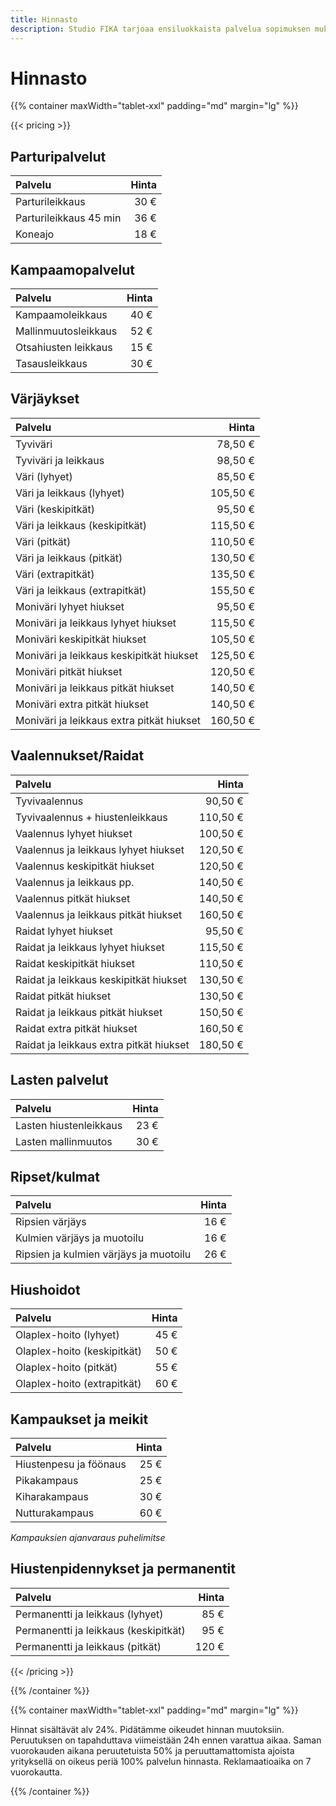 ```yaml
---
title: Hinnasto
description: Studio FIKA tarjoaa ensiluokkaista palvelua sopimuksen mukaan, myös iltaisin ja viikonloppuisin. Nettiajanvaraus 24/7. Tervetuloa!
---
```


# Hinnasto

{{% container maxWidth="tablet-xxl" padding="md" margin="lg" %}}

{{< pricing >}}

<section>

## Parturipalvelut

| Palvelu                |     Hinta |
|:-----------------------|----------:|
| Parturileikkaus        | 30&nbsp;€ |
| Parturileikkaus 45 min | 36&nbsp;€ |
| Koneajo                | 18&nbsp;€ |

</section>

<section>

## Kampaamopalvelut

| Palvelu              |     Hinta |
|:---------------------|----------:|
| Kampaamoleikkaus     | 40&nbsp;€ |
| Mallinmuutosleikkaus | 52&nbsp;€ |
| Otsahiusten leikkaus | 15&nbsp;€ |
| Tasausleikkaus       | 30&nbsp;€ |

</section>

<section>

## Värjäykset

| Palvelu                                   |         Hinta |
|:------------------------------------------|--------------:|
| Tyviväri                                  |  78,50&nbsp;€ |
| Tyviväri ja leikkaus                      |  98,50&nbsp;€ |
| Väri (lyhyet)                             |  85,50&nbsp;€ |
| Väri ja leikkaus (lyhyet)                 | 105,50&nbsp;€ |
| Väri (keskipitkät)                        |  95,50&nbsp;€ |
| Väri ja leikkaus (keskipitkät)            | 115,50&nbsp;€ |
| Väri (pitkät)                             | 110,50&nbsp;€ |
| Väri ja leikkaus (pitkät)                 | 130,50&nbsp;€ |
| Väri (extrapitkät)                        | 135,50&nbsp;€ |
| Väri ja leikkaus (extrapitkät)            | 155,50&nbsp;€ |
| Moniväri lyhyet hiukset                   |  95,50&nbsp;€ |
| Moniväri ja leikkaus lyhyet hiukset       | 115,50&nbsp;€ |
| Moniväri keskipitkät hiukset              | 105,50&nbsp;€ |
| Moniväri ja leikkaus keskipitkät hiukset  | 125,50&nbsp;€ |
| Moniväri pitkät hiukset                   | 120,50&nbsp;€ |
| Moniväri ja leikkaus pitkät hiukset       | 140,50&nbsp;€ |
| Moniväri extra pitkät hiukset             | 140,50&nbsp;€ |
| Moniväri ja leikkaus extra pitkät hiukset | 160,50&nbsp;€ |

</section>

<section>

## Vaalennukset/Raidat

| Palvelu                                 |         Hinta |
|:----------------------------------------|--------------:|
| Tyvivaalennus                           |  90,50&nbsp;€ |
| Tyvivaalennus + hiustenleikkaus         | 110,50&nbsp;€ |
| Vaalennus lyhyet hiukset                | 100,50&nbsp;€ |
| Vaalennus ja leikkaus lyhyet hiukset    | 120,50&nbsp;€ |
| Vaalennus keskipitkät hiukset           | 120,50&nbsp;€ |
| Vaalennus ja leikkaus pp.               | 140,50&nbsp;€ |
| Vaalennus pitkät hiukset                | 140,50&nbsp;€ |
| Vaalennus ja leikkaus pitkät hiukset    | 160,50&nbsp;€ |
| Raidat lyhyet hiukset                   |  95,50&nbsp;€ |
| Raidat ja leikkaus lyhyet hiukset       | 115,50&nbsp;€ |
| Raidat keskipitkät hiukset              | 110,50&nbsp;€ |
| Raidat ja leikkaus keskipitkät hiukset  | 130,50&nbsp;€ |
| Raidat pitkät hiukset                   | 130,50&nbsp;€ |
| Raidat ja leikkaus pitkät hiukset       | 150,50&nbsp;€ |
| Raidat extra pitkät hiukset             | 160,50&nbsp;€ |
| Raidat ja leikkaus extra pitkät hiukset | 180,50&nbsp;€ |

</section>

<section>

## Lasten palvelut

| Palvelu                |     Hinta |
|:-----------------------|----------:|
| Lasten hiustenleikkaus | 23&nbsp;€ |
| Lasten mallinmuutos    | 30&nbsp;€ |

</section>

<section>

## Ripset/kulmat

| Palvelu                                |     Hinta |
|:---------------------------------------|----------:|
| Ripsien värjäys                        | 16&nbsp;€ |
| Kulmien värjäys ja muotoilu            | 16&nbsp;€ |
| Ripsien ja kulmien värjäys ja muotoilu | 26&nbsp;€ |

</section>

<section>

## Hiushoidot

| Palvelu                     |     Hinta |
|:----------------------------|----------:|
| Olaplex-hoito (lyhyet)      | 45&nbsp;€ |
| Olaplex-hoito (keskipitkät) | 50&nbsp;€ |
| Olaplex-hoito (pitkät)      | 55&nbsp;€ |
| Olaplex-hoito (extrapitkät) | 60&nbsp;€ |

</section>

<section>

## Kampaukset ja meikit

| Palvelu                |     Hinta |
|:-----------------------|----------:|
| Hiustenpesu ja föönaus | 25&nbsp;€ |
| Pikakampaus            | 25&nbsp;€ |
| Kiharakampaus          | 30&nbsp;€ |
| Nutturakampaus         | 60&nbsp;€ |

*Kampauksien ajanvaraus puhelimitse*

</section>

<section>

## Hiustenpidennykset ja permanentit

| Palvelu                               |      Hinta |
|:--------------------------------------|-----------:|
| Permanentti ja leikkaus (lyhyet)      |  85&nbsp;€ |
| Permanentti ja leikkaus (keskipitkät) |  95&nbsp;€ |
| Permanentti ja leikkaus (pitkät)      | 120&nbsp;€ |

</section>

{{< /pricing >}}

{{% /container %}}

<section>

{{% container maxWidth="tablet-xxl" padding="md" margin="lg" %}}

Hinnat sisältävät alv 24%. Pidätämme oikeudet hinnan muutoksiin. Peruutuksen on
tapahduttava viimeistään 24h ennen varattua aikaa. Saman vuorokauden aikana
peruutetuista 50% ja peruuttamattomista ajoista yrityksellä on oikeus periä 100%
palvelun hinnasta. Reklamaatioaika on 7 vuorokautta.

{{% /container %}}

</section>
